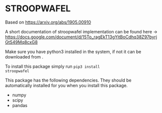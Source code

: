 # STROOPWAFEL
Based on https://arxiv.org/abs/1905.00910

A short documentation of stroopwafel implementation can be found here -> https://docs.google.com/document/d/15To_ragEkT13gYitBoCdhq38Z97byrjGtS49Mq8cxG8

Make sure you have python3 installed in the system, if not it can be downloaded from <a href="https://www.python.org/downloads/"></a>.

To install this package simply run <code>pip3 install stroopwafel</code>

This package has the following dependencies. They should be automatically installed for you when you install this package.
<ul>
    <li>numpy</li>
    <li>scipy</li>
    <li>pandas</li>
</ul>

